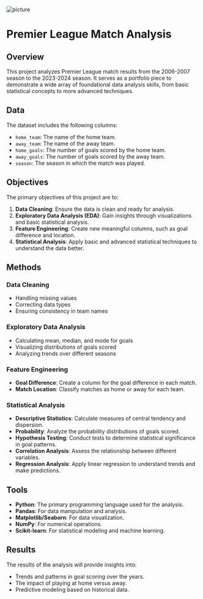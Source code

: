 ![picture](data/picture.jpg)
# Premier League Match Analysis

## Overview

This project analyzes Premier League match results from the 2006-2007 season to the 2023-2024 season. It serves as a portfolio piece to demonstrate a wide array of foundational data analysis skills, from basic statistical concepts to more advanced techniques.

## Data

The dataset includes the following columns:

- `home_team`: The name of the home team.
- `away_team`: The name of the away team.
- `home_goals`: The number of goals scored by the home team.
- `away_goals`: The number of goals scored by the away team.
- `season`: The season in which the match was played.

## Objectives

The primary objectives of this project are to:

1. **Data Cleaning**: Ensure the data is clean and ready for analysis.
2. **Exploratory Data Analysis (EDA)**: Gain insights through visualizations and basic statistical analysis.
3. **Feature Engineering**: Create new meaningful columns, such as goal difference and location.
4. **Statistical Analysis**: Apply basic and advanced statistical techniques to understand the data better.

## Methods

### Data Cleaning

- Handling missing values
- Correcting data types
- Ensuring consistency in team names

### Exploratory Data Analysis

- Calculating mean, median, and mode for goals
- Visualizing distributions of goals scored
- Analyzing trends over different seasons

### Feature Engineering

- **Goal Difference**: Create a column for the goal difference in each match.
- **Match Location**: Classify matches as home or away for each team.

### Statistical Analysis

- **Descriptive Statistics**: Calculate measures of central tendency and dispersion.
- **Probability**: Analyze the probability distributions of goals scored.
- **Hypothesis Testing**: Conduct tests to determine statistical significance in goal patterns.
- **Correlation Analysis**: Assess the relationship between different variables.
- **Regression Analysis**: Apply linear regression to understand trends and make predictions.

## Tools

- **Python**: The primary programming language used for the analysis.
- **Pandas**: For data manipulation and analysis.
- **Matplotlib/Seaborn**: For data visualization.
- **NumPy**: For numerical operations.
- **Scikit-learn**: For statistical modeling and machine learning.

## Results

The results of the analysis will provide insights into:

- Trends and patterns in goal scoring over the years.
- The impact of playing at home versus away.
- Predictive modeling based on historical data.